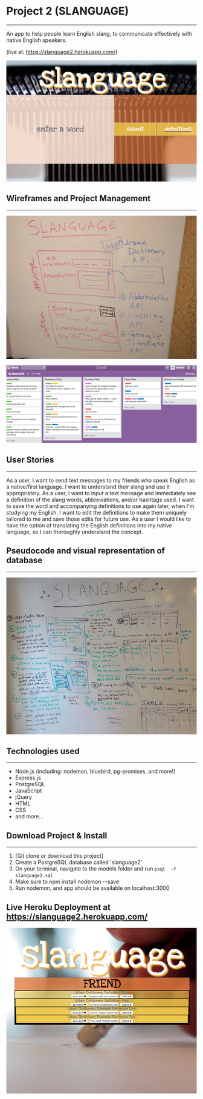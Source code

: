 # Project 2 (SLANGUAGE)
-----------------------

An app to help people learn English slang, to communicate effectively with native English speakers.

(live at: https://slanguage2.herokuapp.com/)

![homescreen](public/images/slanguage.png)

## Wireframes and Project Management 
----------

![wireframe](public/images/first-frame.jpg)

![trello](public/images/trello.png)


## User Stories
------------
As a user, I want to send text messages to my friends who speak English as a native/first language. I want to understand their slang and use it appropriately. As a user, I want to input a text message and immediately see a definition of the slang words, abbreviations, and/or hashtags used. I want to save the word and accompanying definitions to use again later, when I'm studying my English. I want to edit the definitions to make them uniquely tailored to me and save those edits for future use. As a user I would like to have the option of translating the English definitions into my native language, so I can thoroughly understand the concept. 

## Pseudocode and visual representation of database
----------

![Pseudocode](public/images/second-frame.jpg)


## Technologies used
-----------
* Node.js (including: nodemon, bluebird, pg-promises, and more!)
* Express.js
* PostgreSQL
* JavaScript
* jQuery
* HTML
* CSS
* and more...

## Download Project & Install
----------------

1. [Git clone or download this project]
2. Create a PostgreSQL database called 'slanguage2'
3. On your terminal, navigate to the models folder and run `psql  -f slanguage2.sql`
4. Make sure to npm install nodemon --save
5. Run nodemon, and app should be available on localhost:3000

## Live Heroku Deployment at https://slanguage2.herokuapp.com/

![live-example](public/images/slanguage2.png)
